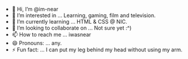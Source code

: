 - 👋 Hi, I’m @im-near
- 👀 I’m interested in ... Learning, gaming, film and television.
- 🌱 I’m currently learning ... HTML & CSS @ NIC.
- 💞️ I’m looking to collaborate on ... Not sure yet :^)
- 📫 How to reach me ... iwasnear
- 😄 Pronouns: ... any.
- ⚡ Fun fact: ... I can put my leg behind my head without using my arm.

<!---
im-near/im-near is a ✨ special ✨ repository because its `README.md` (this file) appears on your GitHub profile.
You can click the Preview link to take a look at your changes.
--->
